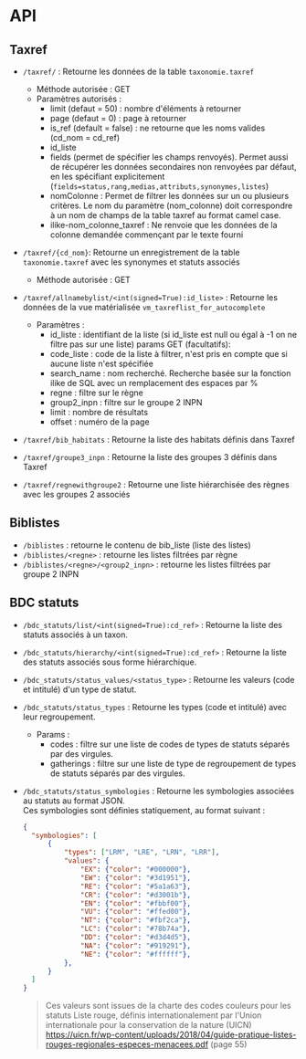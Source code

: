 # API

## Taxref

-  `/taxref/` : Retourne les données de la table `taxonomie.taxref`
    -   Méthode autorisée : GET
    -   Paramètres autorisés :
        - limit (defaut = 50) : nombre d'éléments à retourner
        - page (defaut = 0) : page à retourner
        - is_ref (default = false) : ne retourne que les noms valides (cd_nom = cd_ref)
        - id_liste
        - fields (permet de spécifier les champs renvoyés). Permet aussi de récupérer les données secondaires
        non renvoyées par défaut, en les spécifiant explicitement (`fields=status,rang,medias,attributs,synonymes,listes`)
        - nomColonne : Permet de filtrer
        les données sur un ou plusieurs critères. Le nom du
        paramètre (nom_colonne) doit correspondre à un nom
        de champs de la table taxref au format camel case.
        - ilike-nom_colonne_taxref : Ne renvoie que les données de la
        colonne demandée commençant par le texte fourni

- `/taxref/{cd_nom}`: Retourne un enregistrement de la table `taxonomie.taxref` avec les synonymes et statuts associés
    - Méthode autorisée : GET

- `/taxref/allnamebylist/<int(signed=True):id_liste>` : Retourne les données de la vue matérialisée `vm_taxreflist_for_autocomplete`
    - Paramètres :
        - id_liste : identifiant de la liste (si id_liste est null ou égal à -1 on ne filtre pas sur une liste)
    params GET (facultatifs):
        - code_liste : code de la liste à filtrer, n'est pris en compte que si aucune liste n'est spécifiée
        - search_name : nom recherché. Recherche basée sur la fonction ilike de SQL avec un remplacement des espaces par %
        - regne : filtre sur le règne
        - group2_inpn : filtre sur le groupe 2 INPN
        - limit : nombre de résultats
        - offset : numéro de la page

- `/taxref/bib_habitats` : Retourne la liste des habitats définis dans Taxref
- `/taxref/groupe3_inpn` : Retourne la liste des groupes 3 définis dans Taxref
- `/taxref/regnewithgroupe2` : Retourne une liste hiérarchisée des règnes avec les groupes 2 associés

## Biblistes

- `/biblistes` : retourne le contenu de bib_liste (liste des listes)
- `/biblistes/<regne>` : retourne les listes filtrées par règne
- `/biblistes/<regne>/<group2_inpn>` : retourne les listes filtrées par groupe 2 INPN

## BDC statuts

- `/bdc_statuts/list/<int(signed=True):cd_ref>` : Retourne la liste des statuts associés à un taxon.
- `/bdc_statuts/hierarchy/<int(signed=True):cd_ref>` : Retourne la liste des statuts associés sous forme hiérarchique.
- `/bdc_statuts/status_values/<status_type>` : Retourne les valeurs (code et intitulé) d'un type de statut.
- `/bdc_statuts/status_types` : Retourne les types (code et intitulé) avec leur regroupement.
    - Params :
        -   codes : filtre sur une liste de codes de types de statuts séparés par des virgules.
        -   gatherings : filtre sur une liste de type de regroupement de types de statuts séparés par des virgules.
- `/bdc_statuts/status_symbologies` : Retourne les symbologies associées au statuts au format JSON.  
  Ces symbologies sont définies statiquement, au format suivant :

  ```json
  {
    "symbologies": [
        {
            "types": ["LRM", "LRE", "LRN", "LRR"],
            "values": {
                "EX": {"color": "#000000"},
                "EW": {"color": "#3d1951"},
                "RE": {"color": "#5a1a63"},
                "CR": {"color": "#d3001b"},
                "EN": {"color": "#fbbf00"},
                "VU": {"color": "#ffed00"},
                "NT": {"color": "#fbf2ca"},
                "LC": {"color": "#78b74a"},
                "DD": {"color": "#d3d4d5"},
                "NA": {"color": "#919291"},
                "NE": {"color": "#ffffff"},
            },
        }
    ]
  }
  ```

  > Ces valeurs sont issues de la charte des codes couleurs pour les statuts Liste rouge, définis internationalement par l'Union internationale pour la conservation de la nature (UICN) \
  > <https://uicn.fr/wp-content/uploads/2018/04/guide-pratique-listes-rouges-regionales-especes-menacees.pdf> (page 55)
